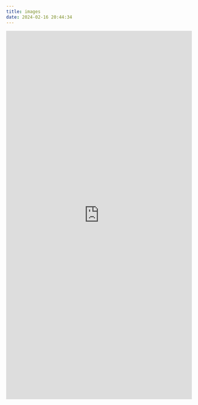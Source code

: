 ```yaml
---
title: images
date: 2024-02-16 20:44:34
---
```

<script type="text/javascript">
function SetCwinHeight(){
  var iframeid = document.getElementById("iframeid"); //iframe id
  if (document.getElementById) {
    if (iframeid && !window.opera) {
      if (iframeid.contentDocument && iframeid.contentDocument.body.offsetHeight) {
        iframeid.height = iframeid.contentDocument.body.offsetHeight + 50;
      } else if (iframeid.Document && iframeid.Document.body.scrollHeight) {
        frameid.height = iframeid.Document.body.scrollHeight + 50;
      }
    }
  }
}
</script>

<iframe width="100%" id="iframeid" onload="Javascript:SetCwinHeight()" scrolling=no height="1000" frameborder="0" src="https://alist.6669998.xyz/"></iframe>